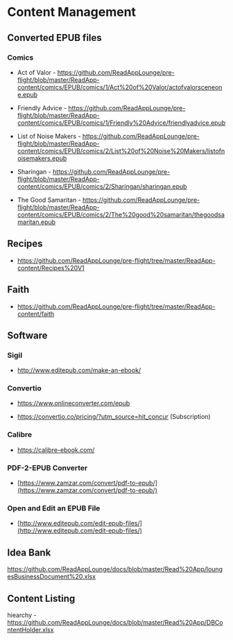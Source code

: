 # Content Management


## Converted EPUB files

### Comics

* Act of Valor - https://github.com/ReadAppLounge/pre-flight/blob/master/ReadApp-content/comics/EPUB/comics/1/Act%20of%20Valor/actofvalorsceneone.epub 

* Friendly Advice - https://github.com/ReadAppLounge/pre-flight/blob/master/ReadApp-content/comics/EPUB/comics/1/Friendly%20Advice/friendlyadvice.epub 

* List of Noise Makers - https://github.com/ReadAppLounge/pre-flight/blob/master/ReadApp-content/comics/EPUB/comics/2/List%20of%20Noise%20Makers/listofnoisemakers.epub 

* Sharingan - https://github.com/ReadAppLounge/pre-flight/blob/master/ReadApp-content/comics/EPUB/comics/2/Sharingan/sharingan.epub 

* The Good Samaritan - https://github.com/ReadAppLounge/pre-flight/blob/master/ReadApp-content/comics/EPUB/comics/2/The%20good%20samaritan/thegoodsamaritan.epub

## Recipes 

- https://github.com/ReadAppLounge/pre-flight/tree/master/ReadApp-content/Recipes%20V1

## Faith

- https://github.com/ReadAppLounge/pre-flight/tree/master/ReadApp-content/faith


## Software

### Sigil

- http://www.editepub.com/make-an-ebook/


### Convertio

- https://www.onlineconverter.com/epub 

- https://convertio.co/pricing/?utm_source=hit_concur  (Subscription)


### Calibre

- https://calibre-ebook.com/

### PDF-2-EPUB Converter

- [https://www.zamzar.com/convert/pdf-to-epub/](https://www.zamzar.com/convert/pdf-to-epub/)

### Open and Edit an EPUB File

- [http://www.editepub.com/edit-epub-files/](http://www.editepub.com/edit-epub-files/)


## Idea Bank

https://github.com/ReadAppLounge/docs/blob/master/Read%20App/loungesBusinessDocument%20.xlsx


## Content Listing 

hiearchy - 
https://github.com/ReadAppLounge/docs/blob/master/Read%20App/DBContentHolder.xlsx



